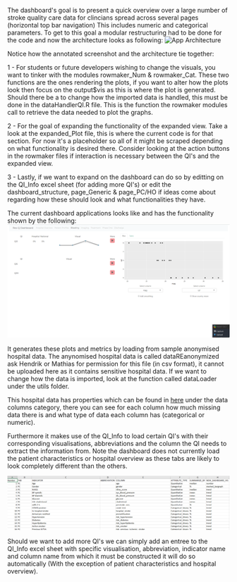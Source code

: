 The dashboard's goal is to present a quick overview over a large number of stroke quality care data for clincians spread across several pages (horizontal top bar navigation) 
This includes numeric and categorical parameters. To get to this goal a modular restructuring had to be done for the code and now the architecture looks as following:
![App Architecture](https://user-images.githubusercontent.com/25637660/196938227-54238f0d-63d0-40c5-b244-76bcc81c98e1.jpg)


Notice how the annotated screenshot and the architecture tie together:

1 - For students or future developers wishing to change the visuals, you want to tinker with the modules rowmaker_Num & rowmaker_Cat. These two functions are the ones rendering the plots, if you want to alter how the plots look then focus on the output$vis as this is where the plot is generated. Should there be a to change how the imported data is handled, this must be done in the dataHandlerQI.R file. This is the function the rowmaker modules call to retrieve the data needed to plot the graphs.

2 - For the goal of expanding the functionality of the expanded view. Take a look at the expanded_Plot file, this is where the current code is for that section. For now it's a placeholder so all of it might be scraped depending on what functionality is desired there. Consider looking at the action buttons in the rowmaker files if interaction is necessary between the QI's and the expanded view.

3 - Lastly, if we want to expand on the dashboard can do so by editting on the QI_Info excel sheet (for adding more QI's) or edit the dashboard_structure, page_Generic & page_PC/HO if ideas come about regarding how these should look and what functionalities they have.


The current dashboard applications looks like and has the functionality shown by the following:
![Gif of current dashboard](Images/Update_08_07.gif)

It generates these plots and metrics by loading from sample anonymised hospital data. The anynomised hospital data is called dataREanonymized ask Hendrik or Mathias for permission for this file (in csv format), it cannot be uploaded here as it contains sensitive hospital data. If we want to change how the data is imported, look at the function called dataLoader under the utils folder.

This hospital data has properties which can be found in [here](https://docs.google.com/spreadsheets/d/1MrhG4S0lIzMI6-J7iiURH5LDJ0fAl3RoqFwqMTxXiCY/edit#gid=2086406418) under the data columns category, there you can see for each column how much missing data there is and what type of data each column has (categorical or numeric).

Furthermore it makes use of the QI_Info to load certain QI's with their corresponding visualisations, abbreviations and the column the QI needs to extract the information from. Note the dashboard does not currently load the patient characteristics or hospital overview as these tabs are likely to look completely different than the others.

![QI Info](Images/QI_Info.png)

Should we want to add more QI's we can simply add an entree to the QI_Info excel sheet with specific visualisation, abbreviation, indicator name and column name from which it must be constructed it will do so automatically (With the exception of patient characteristics and hospital overview).


